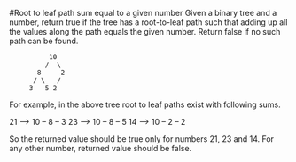 #Root to leaf path sum equal to a given number
Given a binary tree and a number, return true if the tree has a root-to-leaf path such that adding up all the values along the path equals the given number. Return false if no such path can be found.

              10
             /  \
           8     2
          / \   /
         3   5 2


For example, in the above tree root to leaf paths exist with following sums.

21 –> 10 – 8 – 3
23 –> 10 – 8 – 5
14 –> 10 – 2 – 2

So the returned value should be true only for numbers 21, 23 and 14. For any other number, returned value should be false.